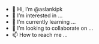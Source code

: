 - 👋 Hi, I’m @aslankipk
- 👀 I’m interested in ...
- 🌱 I’m currently learning ...
- 💞️ I’m looking to collaborate on ...
- 📫 How to reach me ...

<!---
aslankipk/aslankipk is a ✨ special ✨ repository because its `README.md` (this file) appears on your GitHub profile.
You can click the Preview link to take a look at your changes.
--->
